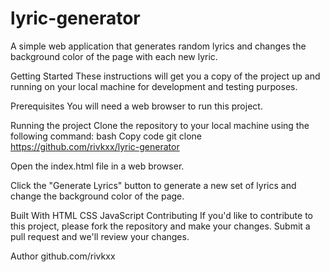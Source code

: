 # lyric-generator

A simple web application that generates random lyrics and changes the background color of the page with each new lyric.

Getting Started
These instructions will get you a copy of the project up and running on your local machine for development and testing purposes.

Prerequisites
You will need a web browser to run this project.

Running the project
Clone the repository to your local machine using the following command:
bash
Copy code
git clone https://github.com/rivkxx/lyric-generator


Open the index.html file in a web browser.

Click the "Generate Lyrics" button to generate a new set of lyrics and change the background color of the page.

Built With
HTML
CSS
JavaScript
Contributing
If you'd like to contribute to this project, please fork the repository and make your changes. Submit a pull request and we'll review your changes.

Author
github.com/rivkxx

